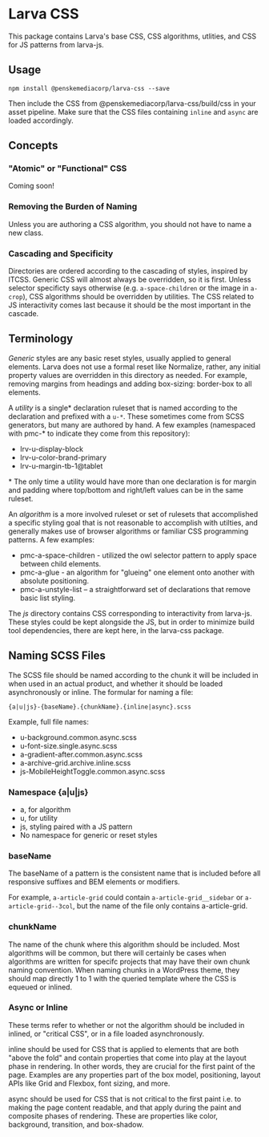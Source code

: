 # Larva CSS

This package contains Larva's base CSS, CSS algorithms, utlities, and CSS for JS patterns from larva-js.

## Usage

```
npm install @penskemediacorp/larva-css --save
```

Then include the CSS from @penskemediacorp/larva-css/build/css in your asset pipeline. Make sure that the CSS files containing `inline` and `async` are loaded accordingly.

## Concepts

### "Atomic" or "Functional" CSS

Coming soon!

### Removing the Burden of Naming

Unless you are authoring a CSS algorithm, you should not have to name a new class.

### Cascading and Specificity

Directories are ordered according to the cascading of styles, inspired by ITCSS. Generic CSS will almost always be overridden, so it is first. Unless selector specificty says otherwise (e.g. `a-space-children` or the image in `a-crop`), CSS algorithms should be overridden by utilities. The CSS related to JS interactivity comes last because it should be the most important in the cascade.

## Terminology

*Generic* styles are any basic reset styles, usually applied to general elements. Larva does not use a formal reset like Normalize, rather, any initial property values are overridden in this directory as needed. For example, removing margins from headings and adding box-sizing: border-box to all elements.

A *utility* is a single* declaration ruleset that is named according to the declaration and prefixed with a `u-*`. These sometimes come from SCSS generators, but many are authored by hand. A few examples (namespaced with pmc-* to indicate they come from this repository):

* lrv-u-display-block
* lrv-u-color-brand-primary
* lrv-u-margin-tb-1@tablet

\* The only time a utility would have more than one declaration is for margin and padding where top/bottom and right/left values can be in the same ruleset.

An *algorithm* is a more involved ruleset or set of rulesets that accomplished a specific styling goal that is not reasonable to accomplish with utilties, and generally makes use of browser algorithms or familiar CSS programming patterns. A few examples:

* pmc-a-space-children - utilized the owl selector pattern to apply space between child elements.
* pmc-a-glue - an algorithm for "glueing" one element onto another with absolute positioning.
* pmc-a-unstyle-list – a straightforward set of declarations that remove basic list styling.

The *js* directory contains CSS corresponding to interactivity from larva-js. These styles could be kept alongside the JS, but in order to minimize build tool dependencies, there are kept here, in the larva-css package.

## Naming SCSS Files

The SCSS file should be named according to the chunk it will be included in when used in an actual product, and whether it should be loaded asynchronously or inline. The formular for naming a file:

`{a|u|js}-{baseName}.{chunkName}.{inline|async}.scss`

Example, full file names:

* u-background.common.async.scss
* u-font-size.single.async.scss
* a-gradient-after.common.async.scss
* a-archive-grid.archive.inline.scss
* js-MobileHeightToggle.common.async.scss

### Namespace {a|u|js}

- a, for algorithm
- u, for utility
- js, styling paired with a JS pattern
- No namespace for generic or reset styles

### baseName

The baseName of a pattern is the consistent name that is included before all responsive suffixes and BEM elements or modifiers.

For example, `a-article-grid` could contain `a-article-grid__sidebar` or `a-article-grid--3col`, but the name of the file only contains a-article-grid.

### chunkName

The name of the chunk where this algorithm should be included. Most algorithms will be common, but there will certainly be cases when algorithms are written for specifc projects that may have their own chunk naming convention. When naming chunks in a WordPress theme, they should map directly 1 to 1 with the queried template where the CSS is equeued or inlined.

### Async or Inline

These terms refer to whether or not the algorithm should be included in inlined, or "critical CSS", or in a file loaded asynchronously.

inline should be used for CSS that is applied to elements that are both "above the fold" and contain properties that come into play at the layout phase in rendering. In other words, they are crucial for the first paint of the page. Examples are any properties part of the box model, positioning, layout APIs like Grid and Flexbox, font sizing, and more.

async should be used for CSS that is not critical to the first paint i.e. to making the page content readable, and that apply during the paint and composite phases of rendering. These are properties like color, background, transition, and box-shadow.